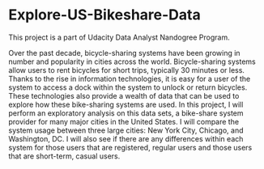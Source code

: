 # Explore-US-Bikeshare-Data
This project is a part of Udacity Data Analyst Nandogree Program. 

Over the past decade, bicycle-sharing systems have been growing in number and popularity in cities across the world. Bicycle-sharing systems allow users to rent bicycles for short trips, typically 30 minutes or less. Thanks to the rise in information technologies, it is easy for a user of the system to access a dock within the system to unlock or return bicycles. These technologies also provide a wealth of data that can be used to explore how these bike-sharing systems are used.  In this project, I will perform an exploratory analysis on this data sets, a bike-share system provider for many major cities in the United States. I will compare the system usage between three large cities: New York City, Chicago, and Washington, DC. I will also see if there are any differences within each system for those users that are registered, regular users and those users that are short-term, casual users.
